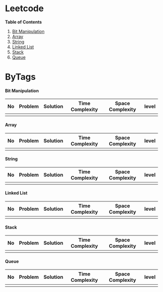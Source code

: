 # Leetcode

**Table of Contents**

1. [Bit Manipulation](https://github.com/papanisaicharan/LeetCodeTagWiseSolutions#bit-manipulation)
2. [Array](https://github.com/papanisaicharan/LeetCodeTagWiseSolutions#array)
3. [String](https://github.com/papanisaicharan/LeetCodeTagWiseSolutions#string)
4. [Linked List](https://github.com/papanisaicharan/LeetCodeTagWiseSolutions#linked-list)
5. [Stack](https://github.com/papanisaicharan/LeetCodeTagWiseSolutions#stack)
6. [Queue](https://github.com/papanisaicharan/LeetCodeTagWiseSolutions#queue)

# ByTags
#### Bit Manipulation
|  No |  Problem | Solution  | Time Complexity  |  Space Complexity  | level  |
| ------------ | ------------ | ------------ | ------------ | ------------ | ------------ |
|    |   |   |   |   |   |   |

#### Array
|  No |  Problem | Solution  | Time Complexity  |  Space Complexity  | level  |
| ------------ | ------------ | ------------ | ------------ | ------------ | ------------ |
|    |   |   |   |   |   |   |

#### String
|  No |  Problem | Solution  | Time Complexity  |  Space Complexity  | level  |
| ------------ | ------------ | ------------ | ------------ | ------------ | ------------ |
|    |   |   |   |   |   |   |

#### Linked List
|  No |  Problem | Solution  | Time Complexity  |  Space Complexity  | level  |
| ------------ | ------------ | ------------ | ------------ | ------------ | ------------ |
|    |   |   |   |   |   |   |

#### Stack
|  No |  Problem | Solution  | Time Complexity  |  Space Complexity  | level  |
| ------------ | ------------ | ------------ | ------------ | ------------ | ------------ |
|    |   |   |   |   |   |   |

#### Queue
|  No |  Problem | Solution  | Time Complexity  |  Space Complexity  | level  |
| ------------ | ------------ | ------------ | ------------ | ------------ | ------------ |
|    |   |   |   |   |   |
